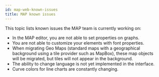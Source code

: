 ```yaml
---
id: map-web-known-issues
title: MAP known issues
---
```


This topic lists known issues the MAP team is currently working on:

- In the MAP editor, you are not able to set properties on graphs.
- You are not able to customize your elements with font properties.
- When migrating Geo Maps (standard maps with a geographical background using a tile provider such as MapBox), these map objects will be migrated, but tiles will not appear in the background.
- The ability to change language is not yet implemented in the interface.
- Curve colors for line charts are constantly changing.
